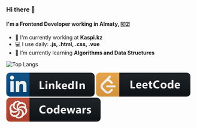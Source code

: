 ### Hi there 👋

<!--
**VasliSaidmuradov/VasliSaidmuradov** is a ✨ _special_ ✨ repository because its `README.md` (this file) appears on your GitHub profile.

Here are some ideas to get you started:

- 🔭 I’m currently working on ...
- 🌱 I’m currently learning ...
- 👯 I’m looking to collaborate on ...
- 🤔 I’m looking for help with ...
- 💬 Ask me about ...
- 📫 How to reach me: ...
- 😄 Pronouns: ...
- ⚡ Fun fact: ...
-->

#### I'm a Frontend Developer working in Almaty, :kazakhstan:

- 🏢 I'm currently working at **Kaspi.kz**
- 💻 I use daily: **.js, .html, .css, .vue**
- 🌱 I’m currently learning **Algorithms and Data Structures**

<!-- ![Top Langs](https://github-readme-stats.vercel.app/api/top-langs/?username=VasliSaidmuradov&layout=compact&hide=php) -->

![Top Langs](https://github-readme-stats.vercel.app/api/top-langs/?username=VasliSaidmuradov&langs_count=6&layout=compact&title_color=ffffff&text_color=e7e7e7&icon_color=007bff&bg_color=171c28&hide=php)

<a href="https://www.linkedin.com/in/VasliSaidmuradov/" target="_blank"><img src="icons/linkedin_button_icon.svg" /></a>
<a href="https://leetcode.com/VasliSaidmuradov/" target="_blank"><img src="icons/leetcode_button_icon.svg" /></a>
<a href="https://www.codewars.com/users/VasliSaidmuradov" target="_blank"><img src="icons/codewars_button_icon.svg" /></a>
